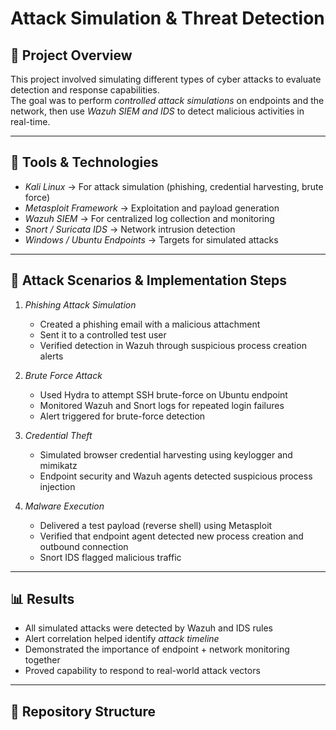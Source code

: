 # Attack Simulation & Threat Detection  

## 📌 Project Overview  
This project involved simulating different types of cyber attacks to evaluate detection and response capabilities.  
The goal was to perform *controlled attack simulations* on endpoints and the network, then use *Wazuh SIEM and IDS* to detect malicious activities in real-time.  

---

## 🚀 Tools & Technologies  
- *Kali Linux* → For attack simulation (phishing, credential harvesting, brute force)  
- *Metasploit Framework* → Exploitation and payload generation  
- *Wazuh SIEM* → For centralized log collection and monitoring  
- *Snort / Suricata IDS* → Network intrusion detection  
- *Windows / Ubuntu Endpoints* → Targets for simulated attacks  

---

## 🔧 Attack Scenarios & Implementation Steps  
1. *Phishing Attack Simulation*  
   - Created a phishing email with a malicious attachment  
   - Sent it to a controlled test user  
   - Verified detection in Wazuh through suspicious process creation alerts  

2. *Brute Force Attack*  
   - Used Hydra to attempt SSH brute-force on Ubuntu endpoint  
   - Monitored Wazuh and Snort logs for repeated login failures  
   - Alert triggered for brute-force detection  

3. *Credential Theft*  
   - Simulated browser credential harvesting using keylogger and mimikatz  
   - Endpoint security and Wazuh agents detected suspicious process injection  

4. *Malware Execution*  
   - Delivered a test payload (reverse shell) using Metasploit  
   - Verified that endpoint agent detected new process creation and outbound connection  
   - Snort IDS flagged malicious traffic  

---

## 📊 Results  
- All simulated attacks were detected by Wazuh and IDS rules  
- Alert correlation helped identify *attack timeline*  
- Demonstrated the importance of endpoint + network monitoring together  
- Proved capability to respond to real-world attack vectors  

---

## 📂 Repository Structure
